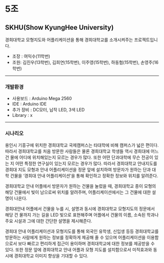 # 5조  

## SKHU(Show KyungHee University)

경희대학교 모형지도와 어플리케이션을 통해 경희대학교를 소개시켜주는 프로젝트입니다.         

* 조장 : 여익수(11학번)  
* 조원: 김진우(13학번), 김희연(15학번), 이주영(15학번), 하동협(15학번), 손영주(16학번)  

***
### 개발환경  

* 사용보드 : Arduino Mega 2560  
* IDE : Arduino IDE  
* 추가 장비 : DC모터, 납작 LED, 3색 LED
* Library : x

***  

### 시나리오  

용인시 기흥구에 위치한 경희대학교 국제캠퍼스는 타대학에 비해 캠퍼스가 넓은 편이다. 따라서 경희대학교를 처음 방문한 사람들은 물론 경희대학교 학생들 역시 경희대에 어느 건 물에 어디에 위치해있는지 모르는 경우가 많다. 또한 어떤 단과대학에 무슨 전공이 있는 지 어떤 특정한 연구실이 있는지 모르는 경우가 많다. 따라서 경희대학교 안내지도를 경희대 지도 모형과 안내 어플리케이션을 정문 앞에 설치하여 방문자가 원하는 단과 대학 건물을 ‘경희대 안내 어플리케이션’을 통해 확인하고 정확한 정보와 위치를 알려준다.

경희대학교 안내 어플에서 방문자가 원하는 건물을 눌렀을 때, 경희대학교 종이 모형의 해당 건물에서 빛이 남으로써 위치를 알려주며, 어플리케이션에서는 그 건물에 대한 설명이 나온다.  

경희대안내 어플에서 건물을 누를 시, 설명과 동시에 경희대학교 모형지도의 정문에서 해당 건 물까지 가는 길을 LED 빛으로 표현해주며 어플에서 건물의 이름, 소속된 학과나 주요 시설과 그에 대한 간단한 설명을 제시해준다.

경희대 안내 어플리케이션과 모형지도를 통해 외국인 유학생, 신입생 등등 경희대학교를 방문하는 사람에게 원하는 정보를 정확하게 제공해 줄 수 있으며 어플리케이션을 이용함으로서 보다 빠르고 편리하게 접근이 용이하며 경희대학교에 대한 정보를 제공받을 수 있다. 또한 정문 앞에 경희대학교 안내 어플과 모형 지도를 설치함으로서 미적효과와 동시에 경희대학교 이미지 향상을 기대할 수 있다.
